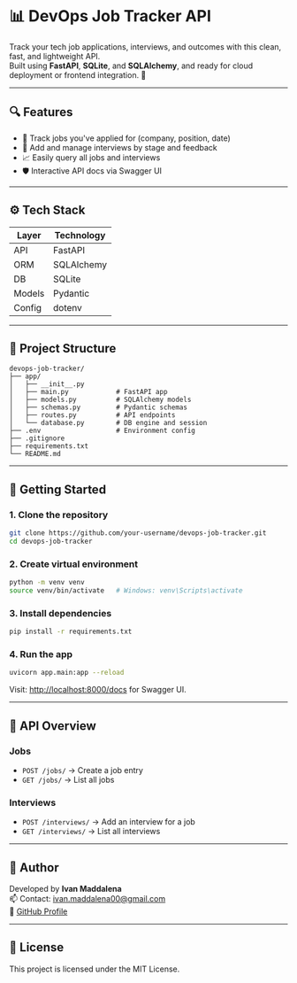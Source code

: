 # 📊 DevOps Job Tracker API

Track your tech job applications, interviews, and outcomes with this clean, fast, and lightweight API.  
Built using **FastAPI**, **SQLite**, and **SQLAlchemy**, and ready for cloud deployment or frontend integration. 🚀

---

## 🔍 Features

- 📝 Track jobs you've applied for (company, position, date)
- 💼 Add and manage interviews by stage and feedback
- 📈 Easily query all jobs and interviews
- 🛡️ Interactive API docs via Swagger UI

---

## ⚙️ Tech Stack

| Layer       | Technology                 |
|-------------|----------------------------|
| API         | FastAPI                    |
| ORM         | SQLAlchemy                 |
| DB          | SQLite                     |
| Models      | Pydantic                   |
| Config      | dotenv                     |

---

## 📁 Project Structure

```
devops-job-tracker/
├── app/
│   ├── __init__.py
│   ├── main.py            # FastAPI app
│   ├── models.py          # SQLAlchemy models
│   ├── schemas.py         # Pydantic schemas
│   ├── routes.py          # API endpoints
│   └── database.py        # DB engine and session
├── .env                   # Environment config
├── .gitignore
├── requirements.txt
└── README.md
```

---

## 🚀 Getting Started

### 1. Clone the repository

```bash
git clone https://github.com/your-username/devops-job-tracker.git
cd devops-job-tracker
```

### 2. Create virtual environment

```bash
python -m venv venv
source venv/bin/activate   # Windows: venv\Scripts\activate
```

### 3. Install dependencies

```bash
pip install -r requirements.txt
```

### 4. Run the app

```bash
uvicorn app.main:app --reload
```

Visit: [http://localhost:8000/docs](http://localhost:8000/docs) for Swagger UI.

---

## 📌 API Overview

### Jobs
- `POST /jobs/` → Create a job entry
- `GET /jobs/` → List all jobs

### Interviews
- `POST /interviews/` → Add an interview for a job
- `GET /interviews/` → List all interviews

---

## 👤 Author

Developed by **Ivan Maddalena**  
📫 Contact: ivan.maddalena00@gmail.com  
🔗 [GitHub Profile](https://github.com/IvanMaddalena)

---

## 📜 License

This project is licensed under the MIT License.